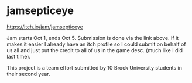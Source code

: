 # jamsepticeye

https://itch.io/jam/jamsepticeye

Jam starts Oct 1, ends Oct 5. Submission is done via the link above. If it makes it easier I already have an itch profile so I could submit on behalf of us all and just put the credit to all of us in the game desc. (much like I did last time).

This project is a team effort submitted by 10 Brock University students in their second year.